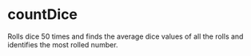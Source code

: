 # countDice
Rolls dice 50 times and finds the average dice values of all the rolls and identifies the most rolled number.
